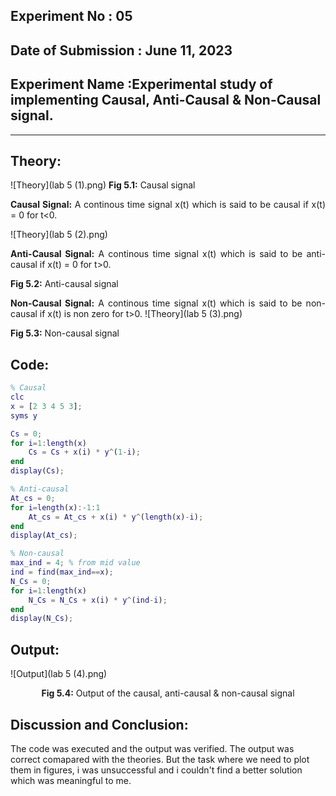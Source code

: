 ## Experiment No : 05

## Date of Submission : June 11, 2023

## Experiment Name :Experimental study of implementing Causal, Anti-Causal & Non-Causal signal.

---

## Theory:
![Theory](lab 5 (1).png)
<strong>Fig 5.1:</strong> Causal signal
<p style="text-align: justify">
  <strong>Causal Signal:</strong> A continous time signal x(t) which is said to be causal if x(t) = 0 for t<0.
</p>
  
![Theory](lab 5 (2).png)  

<p style="text-align: justify">
  <strong>Anti-Causal Signal:</strong> A continous time signal x(t) which is said to be anti-causal if x(t) = 0 for t>0.
  
  <p>
  <strong>Fig 5.2:</strong> Anti-causal signal
  </p>
</p>
<p style="text-align: justify">
  <strong>Non-Causal Signal:</strong> A continous time signal x(t) which is said to be non-causal if x(t) is non zero for t>0.
  ![Theory](lab 5 (3).png)
  <p>
  <strong>Fig 5.3:</strong> Non-causal signal
  </p>
</p>

## Code:

```matlab
% Causal 
clc
x = [2 3 4 5 3];
syms y

Cs = 0;
for i=1:length(x)
    Cs = Cs + x(i) * y^(1-i);
end
display(Cs);

% Anti-causal
At_cs = 0;
for i=length(x):-1:1
    At_cs = At_cs + x(i) * y^(length(x)-i);
end
display(At_cs);

% Non-causal
max_ind = 4; % from mid value
ind = find(max_ind==x);
N_Cs = 0;
for i=1:length(x)
    N_Cs = N_Cs + x(i) * y^(ind-i);
end
display(N_Cs);
```

## Output:
![Output](lab 5 (4).png)
<p style = "text-align: center">
  <strong>Fig 5.4:</strong> Output of the causal, anti-causal & non-causal signal
</p>



## Discussion and Conclusion:

<p style="text-align: justify">

The code was executed and the output was verified. The output was correct comapared with the theories. But the task where we need to plot them in figures, i was unsuccessful and i couldn't find a better solution which was meaningful to me.

</p>


